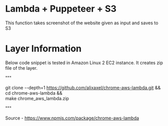 # Lambda + Puppeteer + S3
This function takes screenshot of the website given as input and saves to S3

# Layer Information
Below code snippet is tested in Amazon Linux 2 EC2 instance. 
It creates zip file of the layer. 

"""

git clone --depth=1 https://github.com/alixaxel/chrome-aws-lambda.git && \
cd chrome-aws-lambda && \
make chrome_aws_lambda.zip

"""

Source - https://www.npmjs.com/package/chrome-aws-lambda

